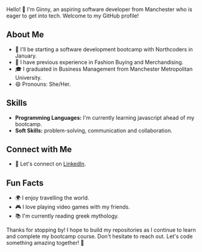 Hello! 👋 I'm Ginny, an aspiring software developer from Manchester who is eager to get into tech. Welcome to my GitHub profile!

## About Me

- 🌱 I'll be starting a software development bootcamp with Northcoders in January. 
- 💼 I have previous experience in Fashion Buying and Merchandising.
- 🎓 I graduated in Business Management from Manchester Metropolitan University.
- 😄 Pronouns: She/Her.

## Skills

- **Programming Languages:** I'm currently learning javascript ahead of my bootcamp.
- **Soft Skills:** problem-solving, communication and collaboration.

## Connect with Me

- 💬 Let's connect on [LinkedIn](https://www.linkedin.com/in/ginny-truong-659051197/).

## Fun Facts

- 🌍 I enjoy travelling the world.
- 🎮 I love playing video games with my friends.
- 📚 I'm currently reading greek mythology.


Thanks for stopping by! I hope to build my repositories as I continue to learn and complete my bootcamp course. Don't hesitate to reach out. Let's code something amazing together! 🚀



<!--
**ginnytruong/ginnytruong** is a ✨ _special_ ✨ repository because its `README.md` (this file) appears on your GitHub profile.

Here are some ideas to get you started:

- 🔭 I’m currently working on ...
- 🌱 I’m currently learning ...
- 👯 I’m looking to collaborate on ...
- 🤔 I’m looking for help with ...
- 💬 Ask me about ...
- 📫 How to reach me: ...
- 😄 Pronouns: ...
- ⚡ Fun fact: ...
-->
